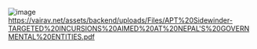 ![image](https://github.com/Lab-de-devs/imp-board/assets/111997815/010e4361-36a5-4b1e-8235-d2ac6a516a21)
https://vairav.net/assets/backend/uploads/Files/APT%20Sidewinder-TARGETED%20INCURSIONS%20AIMED%20AT%20NEPAL'S%20GOVERNMENTAL%20ENTITIES.pdf
